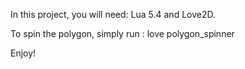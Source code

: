 In this project, you will need: Lua 5.4 and Love2D.

To spin the polygon, simply run : love polygon_spinner 

Enjoy!
